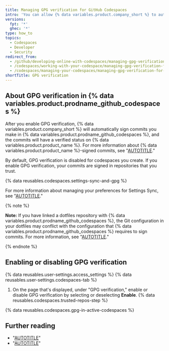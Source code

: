```yaml
---
title: Managing GPG verification for GitHub Codespaces
intro: 'You can allow {% data variables.product.company_short %} to automatically use GPG to sign commits you make in your codespaces, so other people can be confident that the changes come from a trusted source.'
versions:
  fpt: '*'
  ghec: '*'
type: how_to
topics:
  - Codespaces
  - Developer
  - Security
redirect_from:
  - /github/developing-online-with-codespaces/managing-gpg-verification-for-codespaces
  - /codespaces/working-with-your-codespace/managing-gpg-verification-for-codespaces
  - /codespaces/managing-your-codespaces/managing-gpg-verification-for-codespaces
shortTitle: GPG verification
---
```


## About GPG verification in {% data variables.product.prodname_github_codespaces %}

After you enable GPG verification, {% data variables.product.company_short %} will automatically sign commits you make in {% data variables.product.prodname_github_codespaces %}, and the commits will have a verified status on {% data variables.product.product_name %}. For more information about {% data variables.product.product_name %}-signed commits, see "[AUTOTITLE](/authentication/managing-commit-signature-verification/about-commit-signature-verification)."

By default, GPG verification is disabled for codespaces you create. If you enable GPG verification, your commits are signed in repositories that you trust.

{% data reusables.codespaces.settings-sync-and-gpg %}

For more information about managing your preferences for Settings Sync, see "[AUTOTITLE](/codespaces/setting-your-user-preferences/personalizing-github-codespaces-for-your-account#managing-your-preferences-for-settings-sync)."

{% note %}

**Note:** If you have linked a dotfiles repository with {% data variables.product.prodname_github_codespaces %}, the Git configuration in your dotfiles may conflict with the configuration that {% data variables.product.prodname_github_codespaces %} requires to sign commits. For more information, see "[AUTOTITLE](/codespaces/troubleshooting/troubleshooting-gpg-verification-for-github-codespaces)."

{% endnote %}

## Enabling or disabling GPG verification

{% data reusables.user-settings.access_settings %}
{% data reusables.user-settings.codespaces-tab %}
1. On the page that's displayed, under "GPG verification," enable or disable GPG verification by selecting or deselecting **Enable**.
{% data reusables.codespaces.trusted-repos-step %}

{% data reusables.codespaces.gpg-in-active-codespaces %}

## Further reading

* "[AUTOTITLE](/codespaces/setting-your-user-preferences)"
* "[AUTOTITLE](/codespaces/customizing-your-codespace)"
